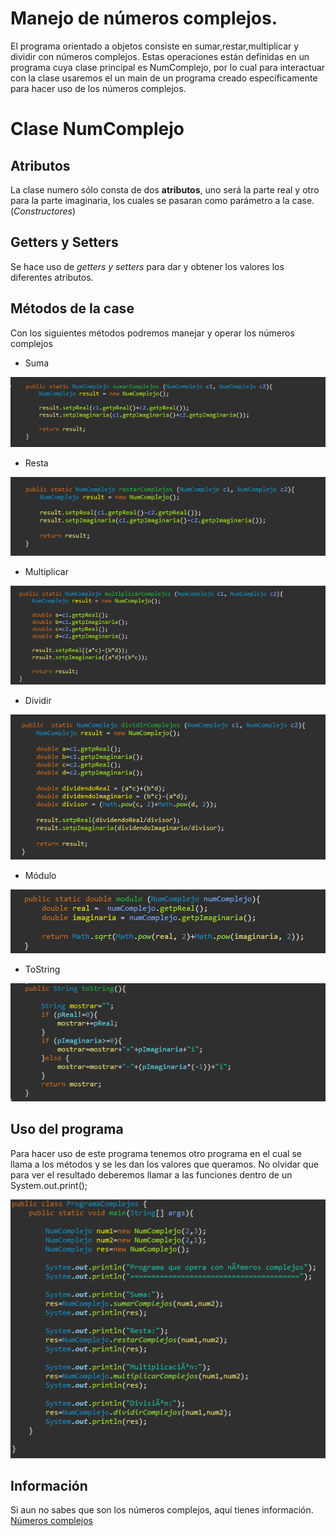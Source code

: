 # Manejo de números complejos.

El programa orientado a objetos consiste en sumar,restar,multiplicar y dividir con números complejos. Estas operaciones están definidas en un programa  cuya clase principal es NumComplejo, por lo cual para interactuar con la clase usaremos el un main de un programa creado específicamente para hacer uso de los números complejos.


# Clase NumComplejo

## Atributos

La clase numero sólo consta de dos **atributos**, uno será la parte real y otro para la parte imaginaria, los cuales se pasaran como parámetro a la case.(*Constructores*)


## Getters y Setters

Se hace uso de *getters y setters* para dar y obtener los valores los diferentes atributos.

## Métodos de la case

Con los siguientes métodos podremos manejar y operar los números complejos 

 - Suma

 ![Añadir Imagen](https://github.com/rubenaguilar98/EjercicioJavaDoc/blob/master/img/sumar.PNG)
 - Resta
 
 ![Añadir Imagen](https://github.com/rubenaguilar98/EjercicioJavaDoc/blob/master/img/restar.PNG)<br>
 - Multiplicar
 
 ![Añadir Imagen](https://github.com/rubenaguilar98/EjercicioJavaDoc/blob/master/img/multiplicar.PNG)
 - Dividir
 
 ![Añadir Imagen](https://github.com/rubenaguilar98/EjercicioJavaDoc/blob/master/img/dividir.PNG)
 - Módulo
 
 ![Añadir Imagen](https://github.com/rubenaguilar98/EjercicioJavaDoc/blob/master/img/modulo.PNG)
 - ToString 
 
 ![Añadir Imagen](https://github.com/rubenaguilar98/EjercicioJavaDoc/blob/master/img/tostring.PNG)

## Uso del programa

Para hacer uso de este programa tenemos otro programa en el cual se llama a los métodos y se les dan los valores que queramos. No olvidar que para ver el resultado deberemos llamar a las funciones dentro de un System.out.print();

![Añadir Imagen](https://github.com/rubenaguilar98/EjercicioJavaDoc/blob/master/img/usoComplejos.PNG)
## Información

Si aun no sabes que son los números complejos, aquí tienes información.
[Números complejos](https://es.wikipedia.org/wiki/N%C3%BAmero_complejo)


